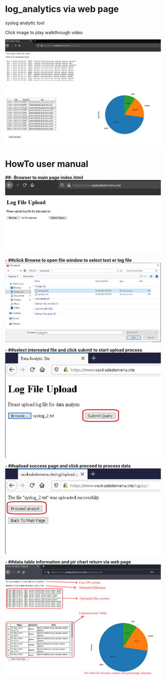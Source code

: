 # log_analytics via web page

syslog analytic tool

Click image to play walkthrough video

[![Watch the video](https://github.com/scheehan/log_analytics/blob/master/tmp/win_ui_output.png)](https://youtu.be/WKhBria18cM)

# __HowTo user manual__

__##- Browser to main page index.html__
![Image of screenshot](https://github.com/scheehan/log_analytics/blob/master/images/UI_upload.png)

__- ##click Browse to open file window to select text or log file__
![Image of screenshot](https://github.com/scheehan/log_analytics/blob/master/images/browse_file.png)

__- ##select interested file and click submit to start upload process__
![Image of screenshot](https://github.com/scheehan/log_analytics/blob/master/images/selected_file_h.png)

__- ##upload success page and click proceed to process data__
![Image of screenshot](https://github.com/scheehan/log_analytics/blob/master/images/upload_success_h.png)

__- ##data table information and pir chart return via web page__
![Image of screenshot](https://github.com/scheehan/log_analytics/blob/master/images/linux_ui_output_exp.png)

